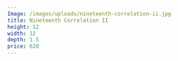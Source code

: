 ```yaml
---
Image: /images/uploads/nineteenth-correlation-ii.jpg
title: Nineteenth Correlation II
height: 12
width: 12
depth: 1.5
price: 620
---
```


